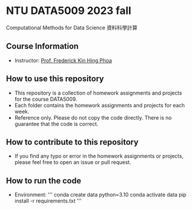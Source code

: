 # NTU DATA5009 2023 fall
Computational Methods for Data Science
資料科學計算

## Course Information
- Instructor: [Prof. Frederick Kin Hing Phoa](https://staff.stat.sinica.edu.tw/fredphoa/index.html)

## How to use this repository
- This repository is a collection of homework assignments and projects for the course DATA5009.
- Each folder contains the homework assignments and projects for each week.
- Reference only. Please do not copy the code directly. There is no guarantee that the code is correct.

## How to contribute to this repository
- If you find any typo or error in the homework assignments or projects, please feel free to open an issue or pull request.


## How to run the code
- Environment: 
'''
conda create data python=3.10
conda activate data
pip install -r requirements.txt
'''
